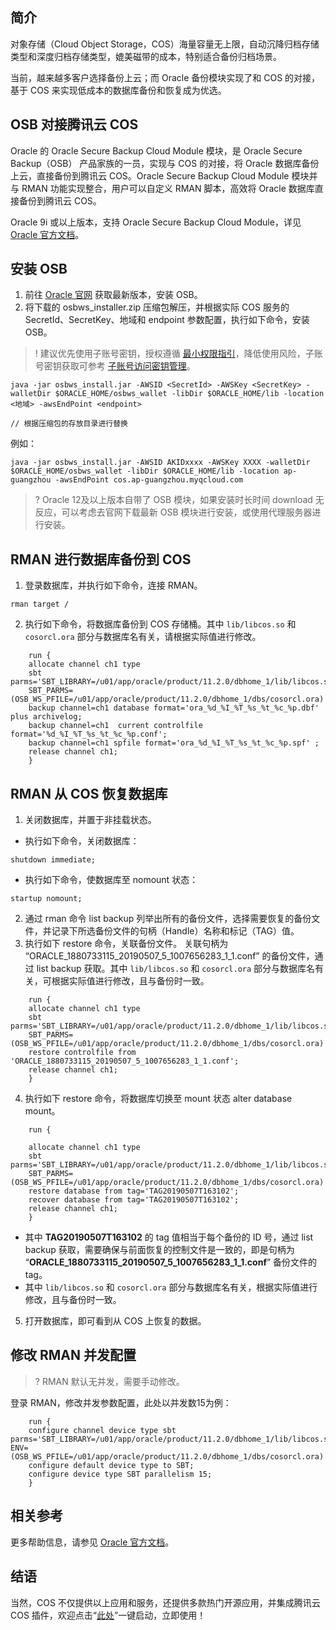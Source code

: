 ## 简介

对象存储（Cloud Object Storage，COS）海量容量无上限，自动沉降归档存储类型和深度归档存储类型，媲美磁带的成本，特别适合备份归档场景。

当前，越来越多客户选择备份上云；而 Oracle 备份模块实现了和 COS 的对接，基于 COS 来实现低成本的数据库备份和恢复成为优选。

## OSB 对接腾讯云 COS

Oracle 的 Oracle Secure Backup Cloud Module 模块，是 Oracle Secure Backup（OSB） 产品家族的一员，实现与 COS 的对接，将 Oracle 数据库备份上云，直接备份到腾讯云 COS。Oracle Secure Backup Cloud Module 模块并与 RMAN 功能实现整合，用户可以自定义 RMAN 脚本，高效将 Oracle 数据库直接备份到腾讯云 COS。

Oracle 9i 或以上版本，支持 Oracle Secure Backup Cloud Module，详见 [Oracle 官方文档](https://docs.oracle.com/en/database/oracle/oracle-database/12.2/rcmrf/oracle-secure-backup-osb-cloud-module.html#GUID-6FCF4FD8-861C-4D52-BB41-32E6EF03789F)。


## 安装 OSB

1. 前往 [Oracle 官网](https://docs.oracle.com/en/database/oracle/oracle-database/12.2/rcmrf/oracle-secure-backup-osb-cloud-module.html#GUID-964AADD2-3405-4476-8698-E9F2133CB5B7) 获取最新版本，安装 OSB。
2. 将下载的 osbws_installer.zip 压缩包解压，并根据实际 COS 服务的 SecretId、SecretKey、地域和 endpoint 参数配置，执行如下命令，安装 OSB。
>!
>建议优先使用子账号密钥，授权遵循 [最小权限指引](https://cloud.tencent.com/document/product/436/38618)，降低使用风险，子账号密钥获取可参考 [子账号访问密钥管理](https://cloud.tencent.com/document/product/598/37140)。
>
```
java -jar osbws_install.jar -AWSID <SecretId> -AWSKey <SecretKey> -walletDir $ORACLE_HOME/osbws_wallet -libDir $ORACLE_HOME/lib -location <地域> -awsEndPoint <endpoint>

// 根据压缩包的存放目录进行替换
```
例如：
```
java -jar osbws_install.jar -AWSID AKIDxxxx -AWSKey XXXX -walletDir $ORACLE_HOME/osbws_wallet -libDir $ORACLE_HOME/lib -location ap-guangzhou -awsEndPoint cos.ap-guangzhou.myqcloud.com
```
>? Oracle 12及以上版本自带了 OSB 模块，如果安装时长时间 download 无反应，可以考虑去官网下载最新 OSB 模块进行安装，或使用代理服务器进行安装。
>


## RMAN 进行数据库备份到 COS

1. 登录数据库，并执行如下命令，连接 RMAN。
```
rman target / 
```
2. 执行如下命令，将数据库备份到 COS 存储桶。其中 `lib/libcos.so` 和 `cosorcl.ora` 部分与数据库名有关，请根据实际值进行修改。
```
	run {
	allocate channel ch1 type
	sbt parms='SBT_LIBRARY=/u01/app/oracle/product/11.2.0/dbhome_1/lib/libcos.so,
	SBT_PARMS=(OSB_WS_PFILE=/u01/app/oracle/product/11.2.0/dbhome_1/dbs/cosorcl.ora)';
	backup channel=ch1 database format='ora_%d_%I_%T_%s_%t_%c_%p.dbf' plus archivelog;
	backup channel=ch1  current controlfile  format='%d_%I_%T_%s_%t_%c_%p.conf';
	backup channel=ch1 spfile format='ora_%d_%I_%T_%s_%t_%c_%p.spf' ;
	release channel ch1;
	}
```

## RMAN 从 COS 恢复数据库

1. 关闭数据库，并置于非挂载状态。
 - 执行如下命令，关闭数据库：
```
shutdown immediate;
```
 - 执行如下命令，使数据库至 nomount 状态：
```
startup nomount;
```
2. 通过 rman 命令 list backup 列举出所有的备份文件，选择需要恢复的备份文件，并记录下所选备份文件的句柄（Handle）名称和标记（TAG）值。
3. 执行如下 restore 命令，关联备份文件。
关联句柄为 “ORACLE_1880733115_20190507_5_1007656283_1_1.conf” 的备份文件，通过 list backup 获取。其中 `lib/libcos.so` 和 `cosorcl.ora` 部分与数据库名有关，可根据实际值进行修改，且与备份时一致。
```
	run {
	allocate channel ch1 type
	sbt parms='SBT_LIBRARY=/u01/app/oracle/product/11.2.0/dbhome_1/lib/libcos.so,
	SBT_PARMS=(OSB_WS_PFILE=/u01/app/oracle/product/11.2.0/dbhome_1/dbs/cosorcl.ora)';
	restore controlfile from 'ORACLE_1880733115_20190507_5_1007656283_1_1.conf';
	release channel ch1;
	}
```
4. 执行如下 restore 命令，将数据库切换至 mount 状态 alter database mount。
```
	run {

	allocate channel ch1 type
	sbt parms='SBT_LIBRARY=/u01/app/oracle/product/11.2.0/dbhome_1/lib/libcos.so,
	SBT_PARMS=(OSB_WS_PFILE=/u01/app/oracle/product/11.2.0/dbhome_1/dbs/cosorcl.ora)';
	restore database from tag='TAG20190507T163102';
	recover database from tag='TAG20190507T163102';
	release channel ch1;
	}
```
 - 其中 **TAG20190507T163102** 的 tag 值相当于每个备份的 ID 号，通过 list backup 获取，需要确保与前面恢复的控制文件是一致的，即是句柄为 “**ORACLE_1880733115_20190507_5_1007656283_1_1.conf**” 备份文件的 tag。
 - 其中 `lib/libcos.so` 和 `cosorcl.ora` 部分与数据库名有关，根据实际值进行修改，且与备份时一致。
5. 打开数据库，即可看到从 COS 上恢复的数据。


## 修改 RMAN 并发配置

>? RMAN 默认无并发，需要手动修改。
>

登录 RMAN，修改并发参数配置，此处以并发数15为例：
```
	run {
	configure channel device type sbt parms='SBT_LIBRARY=/u01/app/oracle/product/11.2.0/dbhome_1/lib/libcos.so ENV=(OSB_WS_PFILE=/u01/app/oracle/product/11.2.0/dbhome_1/dbs/cosorcl.ora)';
	configure default device type to SBT;
	configure device type SBT parallelism 15;
	}
```

## 相关参考

更多帮助信息，请参见 [Oracle 官方文档](https://docs.oracle.com/en/database/oracle/oracle-database/12.2/rcmrf/oracle-secure-backup-osb-cloud-module.html#GUID-6FCF4FD8-861C-4D52-BB41-32E6EF03789F)。


## 结语

当然，COS 不仅提供以上应用和服务，还提供多款热门开源应用，并集成腾讯云 COS 插件，欢迎点击“[此处](https://cloud.tencent.com/act/pro/Ecological-aggregation?from=18406)”一键启动，立即使用！

